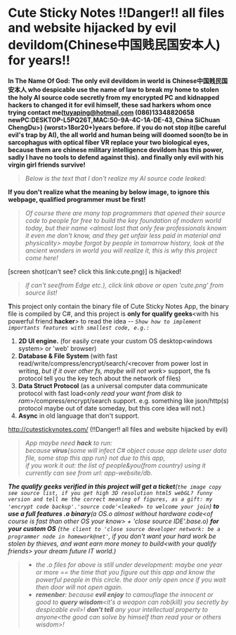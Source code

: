 # Cute Sticky Notes !!Danger!! all files and website hijacked by evil devildom(Chinese中国贱民国安本人) for years!!
**In The Name Of God: The only evil devildom in world is Chinese中国贱民国安本人 who despicable use the name of law to break my home to stolen the holy AI source code secretly from my encrypted PC and kidnapped hackers to changed it for evil himself, these sad harkers whom once trying contact me(tuyaping@hotmail.com (086)13348820658 newPC:DESKTOP-L5PQ26T,MAC:50-9A-4C-1A-DE-43, China SiChuan ChengDu>) (worst>18or20+)years before. if you do not stop it(be careful evil's trap by AI), the all world and human being will doomed soon(to be in sarcophagus with optical fiber VR replace your two biological eyes, because them are chinese military intelligence devildom has this power, sadly I have no tools to defend against this). and finally only evil with his virgin girl friends survive!**

>*Below is the text that I don't realize my AI source code leaked:*  

**If you don't realize what the meaning by below image, to ignore this webpage, qualified programmer must be first!**  
>*Of course there are many top programmers that opened their source code to people for free to build the key foundation of modern world today, but their name &lt;almost lost that only few professionals known it even me don't know, and they get unfair less paid in material and physicality> maybe forgot by people in tomorrow history, look at the ancient wonders in world you will realize it, this is why this project come here!*  
  
[screen shot(can't see? click this link:cute.png)] is hijacked!

>*if can't see(from Edge etc.), click link above or open 'cute.png' from source list!*  
  
**T**his project only contain the binary file of Cute Sticky Notes App, the binary file is compiled by C#,  and this project is **only for qualify geeks**&lt;with his powerful friend **hacker**> to read the idea --
*`Show how to implement importants features with smallest code, e.g.:`*

1) **2D UI engine.** (for easily create your custom OS desktop&lt;windows system> or 'web' browser)
2) **Database & File System** (with fast read/write/compress/encrypt/search/&lt;recover from power lost in writing, *but if it over other fs, maybe will not work*> support, the fs protocol tell you the key tech about the network of files)  
3) **Data Struct Protocol** (as a universal computer data communicate protocol with fast load<*only read your want from disk to ram*>/compress/encrypt/search support. e.g. something like json/http(s) protocol maybe out of date someday, but this core idea will not.)
4) **Async** in old language that don't support.

http://cutestickynotes.com/ (!!Danger!! all files and website hijacked by evil)

>*App maybe need **hack** to run:*  
>*because **virus**{some will infect C# object cause app delete user data file, some stop this app run} not due to this app,*  
>*if you work it out: the list of people&you(from country) using it currently can see from url: app-website/db*.

***The qualify geeks verified in this project will get a ticket**(`the image copy see source list, if you get high 3D resolution html5 webGL? funny version and tell me the correct meaning of figures, as a gift: my 'encrypt code backup'.'source code'<leaked> to welcome your join`) **to use a full features .o binary**(a OS.o almost without hardware code&lt;of course is fast than other OS your know> + 'close source IDE'.base.o) **for your custom OS** (`the client to 'close source developer network: be a programmer node in homework@net'`, if you don't want your hard work be stolen by thieves, and want earn more money to build&lt;with your qualify friends> your dream future IT world.)*  
>*  *the .o files for above is still under development: maybe one year or more == the time that you figure out this app and know the powerful people in this circle. the door only open once if you wait then door will not open again.*  
>*  ***remenber**: because **evil enjoy** to camouflage the innocent or good to **query wisdom**&lt;it's a weapon can rob(kill) you secretly by despicable evil>! **don't tell** any your intellectual property to anyone&lt;the good can solve by himself than read your or others wisdom>!*
